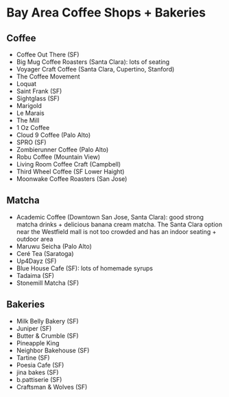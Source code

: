 # Bay Area Coffee Shops + Bakeries
## Coffee
- Coffee Out There (SF)
- Big Mug Coffee Roasters (Santa Clara): lots of seating
- Voyager Craft Coffee (Santa Clara, Cupertino, Stanford)
- The Coffee Movement
- Loquat
- Saint Frank (SF)
- Sightglass (SF)
- Marigold
- Le Marais
- The Mill
- 1 Oz Coffee
- Cloud 9 Coffee (Palo Alto)
- SPRO (SF)
- Zombierunner Coffee (Palo Alto)
- Robu Coffee (Mountain View)
- Living Room Coffee Craft (Campbell)
- Third Wheel Coffee (SF Lower Haight)
- Moonwake Coffee Roasters (San Jose) 

## Matcha
- Academic Coffee (Downtown San Jose, Santa Clara): good strong matcha drinks + delicious banana cream matcha. The Santa Clara option near the Westfield mall is not too crowded and has an indoor seating + outdoor area
- Maruwu Seicha (Palo Alto)
- Ceré Tea (Saratoga)
- Up4Dayz (SF)
- Blue House Cafe (SF): lots of homemade syrups
- Tadaima (SF)
- Stonemill Matcha (SF)

## Bakeries
- Milk Belly Bakery (SF)
- Juniper (SF)
- Butter & Crumble (SF)
- Pineapple King
- Neighbor Bakehouse (SF)
- Tartine (SF)
- Poesia Cafe (SF)
- jina bakes (SF)
- b.pattiserie  (SF)
- Craftsman & Wolves (SF)
  

